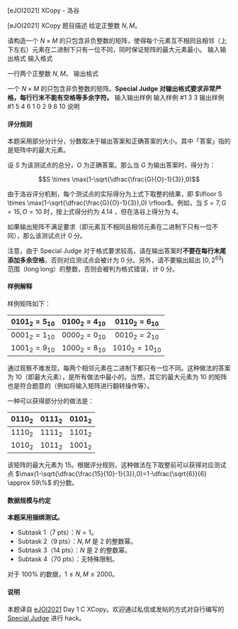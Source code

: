 



[eJOI2021] XCopy - 洛谷














[eJOI2021] XCopy
题目描述
给定正整数 $N,M$。

请构造一个 $N \times M$ 的只包含非负整数的矩阵，使得每个元素互不相同且相邻（上下左右）元素在二进制下只有一位不同，同时保证矩阵的最大元素最小。
输入输出格式
输入格式

一行两个正整数 $N,M$。
输出格式

一个 $N \times M$ 的只包含非负整数的矩阵。**Special Judge 对输出格式要求非常严格，每行行末不能有空格等多余字符。**
输入输出样例
输入样例 #1
3 3
输出样例 #1
5 4 6
1 0 2
9 8 10
说明
#### 评分规则

本题采用部分分计分，分数取决于输出答案和正确答案的大小。其中「答案」指的是矩阵中的最大元素。

设 $S$ 为该测试点的总分，$O$ 为正确答案。那么当 $G$ 为输出答案时，得分为：

$$S \times \max(1-\sqrt{\dfrac{\frac{G}{O}-1}{3}},0)$$

由于洛谷评分机制，每个测试点的实际得分为上式下取整的结果，即 $\lfloor S \times \max(1-\sqrt{\dfrac{\frac{G}{O}-1}{3}},0) \rfloor$。例如，当 $S=7,G=15,O=10$ 时，按上式得分约为 $4.14$ ，但在洛谷上得分为 $4$。

如果输出矩阵不满足要求（即元素互不相同且相邻元素在二进制下只有一位不同），那么该测试点计 $0$ 分。

注意，由于 Special Judge 对于格式要求较高，请在输出答案时**不要在每行末尾添加多余空格**，否则对应测试点会被计为 $0$ 分。另外，请不要输出超出 $[0,2^{63})$ 范围（long long）的整数，否则会被判为格式错误，计 $0$ 分。

#### 样例解释

样例矩阵如下：

|$0101_2=5_{10}$|$0100_2=4_{10}$|$0110_2=6_{10}$|
| :----------: | :----------: | :----------: |
|$0001_2=1_{10}$|$0000_2=0_{10}$|$0010_2=2_{10}$|
|$1001_2=9_{10}$|$1000_2=8_{10}$|$1010_2=10_{10}$|

通过观察不难发现，每两个相邻元素在二进制下都只有一位不同。这种做法的答案为 $10$（即最大元素），是所有做法中最小的。当然，其它的最大元素为 $10$ 的矩阵也是符合题意的（例如将输入矩阵进行翻转操作等）。

一种可以获得部分分的做法是：

|$0110_2$|$0111_2$|$0101_2$|
| :----------: | :----------: | :----------: |
|$1110_2$|$1111_2$|$1101_2$|
|$1010_2$|$1011_2$|$1001_2$|

该矩阵的最大元素为 $15$。根据评分规则，这种做法在下取整前可以获得对应测试点 $\max(1-\sqrt{\dfrac{\frac{15}{10}-1}{3}},0)=1-\dfrac{\sqrt{6}}{6} \approx 59\%$ 的分数。

#### 数据规模与约定

**本题采用捆绑测试。**

- Subtask 1（7 pts）：$N=1$。
- Subtask 2（9 pts）：$N,M$ 是 $2$ 的整数幂。
- Subtask 3（14 pts）：$N$ 是 $2$ 的整数幂。
- Subtask 4（70 pts）：无特殊限制。

对于 $100\%$ 的数据，$1 \le N,M \le 2000$。

#### 说明

本题译自 [eJOI2021](https://sepi.ro/ejoi/2021) Day 1 C XCopy。欢迎通过私信或发帖的方式对自行编写的 [Special Judge](https://www.luogu.com.cn/paste/cbrnaqp0) 进行 hack。






